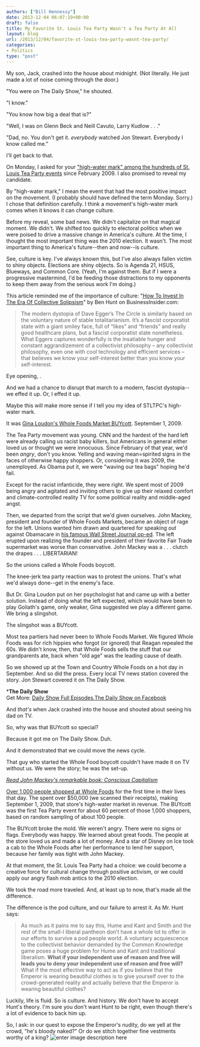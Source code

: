```yaml
---
authors: ["Bill Hennessy"]
date: 2013-12-04 06:07:19+00:00
draft: false
title: My Favorite St. Louis Tea Party Wasn't a Tea Party At All
layout: blog
url: /2013/12/04/favorite-st-louis-tea-party-wasnt-tea-party/
categories:
- Politics
type: "post"
---
```


My son, Jack, crashed into the house about midnight. (Not literally. He just made a lot of noise coming through the door.)





"You were on The Daily Show," he shouted.





"I know."





"You know how big a deal that is?"





"Well, I was on Glenn Beck and Neill Cavuto, Larry Kudlow . . ."





"Dad, no. You don't get it. _everybody_ watched Jon Stewart. Everybody I know called me."





I'll get back to that.





On Monday, I asked for your ["high-water mark" among the hundreds of St. Louis Tea Party events](https://hennessysview.com/2013/12/02/high-water-mark-st-louis-tea-party/) since February 2009. I also promised to reveal my candidate.





By "high-water mark," I mean the event that had the most positive impact on the movement. (I probably should have defined the term Monday. Sorry.) I chose that definition carefully. I think a movement's high-water mark comes when it knows it can change culture.





Before my reveal, some bad news. We didn't capitalize on that magical moment. We didn't. We shifted too quickly to electoral politics when we were poised to drive a massive change in America's culture. At the time, I thought the most important thing was the 2010 election. It wasn't. The most important thing to America's future--then and now--is culture.





See, culture is key. I've always known this, but I've also always fallen victim to shiny objects. Elections are shiny objects. So is Agenda 21, HSUS, Blueways, and Common Core. (Yeah, I'm against them. But if I were a progressive mastermind, I'd be feeding those distractions to my opponents to keep them away from the serious work I'm doing.)





This article reminded me of the importance of culture: "[How To Invest In The Era Of Collective Solipsism](https://www.businessinsider.com/ben-hunt-on-dogmatic-slumber-2013-12)" by Ben Hunt on BusinessInsider.com:





> 
  
> 
> The modern dystopia of Dave Egger’s The Circle is similarly based on the voluntary nature of stable totalitarianism. It’s a fascist corporatist state with a giant smiley face, full of “likes” and “friends” and really good healthcare plans, but a fascist corporatist state nonetheless. What Eggers captures wonderfully is the insatiable hunger and constant aggrandizement of a collectivist philosophy – any collectivist philosophy, even one with cool technology and efficient services – that believes we know your self-interest better than you know your self-interest.
> 
> 






Eye opening, .





And we had a chance to disrupt that march to a modern, fascist dystopia--we effed it up. Or, I effed it up.





Maybe this will make more sense if I tell you my idea of STLTPC's high-water mark.





It was [Gina Loudon's Whole Foods Market BUYcott](https://www.huffingtonpost.com/2009/09/01/st-louis-tea-party-coalit_n_274324.html). September 1, 2009.





The Tea Party movement was young. CNN and the hardest of the hard left were already calling us racist baby killers, but Americans in general either loved us or thought we were innocuous. Since February of that year, we'd been _angry_, don't you know. Yelling and waving mean=spirited signs in the faces of otherwise happy shoppers. Or, considering it was 2009, the unemployed. As Obama put it, we were "waving our tea bags" hoping he'd fail.





Except for the racist infanticide, they were right. We spent most of 2009 being angry and agitated and inviting others to give up their relaxed comfort and climate-controlled reality TV for some political reality and middle-aged angst.





Then, we departed from the script that we'd given ourselves. John Mackey, president and founder of Whole Foods Markets, became an object of rage for the left. Unions wanted him drawn and quartered for speaking out against Obamacare in [his famous Wall Street Journal op-ed](https://online.wsj.com/news/articles/SB10001424052970204251404574342170072865070). The left erupted upon realizing the founder and president of their favorite Fair Trade supermarket was worse than conservative. John Mackey was a . . . clutch the drapes . . . LIBERTARIAN!





So the unions called a Whole Foods boycott.





The knee-jerk tea party reaction was to protest the unions. That's what we'd always done--get in the enemy's face.





But Dr. Gina Loudon put on her psychologist hat and came up with a better solution. Instead of doing what the left expected, which would have been to play Goliath's game, only weaker, Gina suggested we play a different game. We bring a slingshot.





The slingshot was a BUYcott.





Most tea partiers had never been to Whole Foods Market. We figured Whole Foods was for rich hippies who forgot (or ignored) that Reagan repealed the 60s. We didn't know, then, that Whole Foods sells the stuff that our grandparents ate, back when "old age" was the leading cause of death.





So we showed up at the Town and Country Whole Foods on a hot day in September. And so did the press. Every local TV news station covered the story. Jon Stewart covered it on The Daily Show.






  


    


***The Daily Show**   
Get More: [Daily Show Full Episodes](https://www.thedailyshow.com/full-episodes/),[The Daily Show on Facebook](https://www.facebook.com/thedailyshow)
    


  








And _that's_ when Jack crashed into the house and shouted about seeing his dad on TV.





So, why was that BUYcott so special?





Because it got me on The Daily Show. Duh.





And it demonstrated that we could move the news cycle.





That guy who started the Whole Food boycott couldn't have made it on TV without us. We were the story; he was the set-up.





_[Read John Mackey's remarkable book: Conscious Capitalism](https://hennessysview.com/2013/02/26/heres-the-one-book-every-conservative-must-read/)_





[Over 1,000 people shopped at Whole Foods](https://www.rebootcongress.net/2009/09/whole-foods-buycott.html) for the first time in their lives that day. The spent over $50,000 (we scanned their receipts), making September 1, 2009, that store's high-water market in revenue. The BUYcott was the first Tea Party event for about 60 percent of those 1,000 shoppers, based on random sampling of about 100 people.





The BUYcott broke the mold. We weren't angry. There were no signs or flags. Everybody was happy. We learned about great foods. The people at the store loved us and made a lot of money. And a star of Disney on Ice took a cab to the Whole Foods after her performance to lend her support, because her family was tight with John Mackey.





At that moment, the St. Louis Tea Party had a choice: we could become a creative force for cultural change through positive activism, or we could apply our angry flash mob antics to the 2010 election.





We took the road more traveled. And, at least up to now, that's made all the difference.





The difference is the pod culture, and our failure to arrest it. As Mr. Hunt says:





> 
  
> 
> As much as it pains me to say this, Hume and Kant and Smith and the rest of the small-l liberal pantheon don’t have a whole lot to offer in our efforts to survive a pod people world. A voluntary acquiescence to the collectivist behavior demanded by the Common Knowledge game poses a huge problem for Hume and Kant and traditional liberalism. **What if your independent use of reason and free will leads you to deny your independent use of reason and free will?** What if the most effective way to act as if you believe that the Emperor is wearing beautiful clothes is to give yourself over to the crowd-generated reality and actually believe that the Emperor is wearing beautiful clothes?
> 
> 






Luckily, life is fluid. So is culture. And history. We don't have to accept Hunt's theory. I'm sure you don't want Hunt to be right, even though there's a lot of evidence to back him up.





So, I ask: in our quest to expose the Emperor's nudity, do we yell at the crowd, "he's bloody naked?" Or do we stitch together fine vestments worthy of a king? ![enter image description here](https://hennessysview.com/wp-content/uploads/2013/12/gadsden-cape.jpg)




